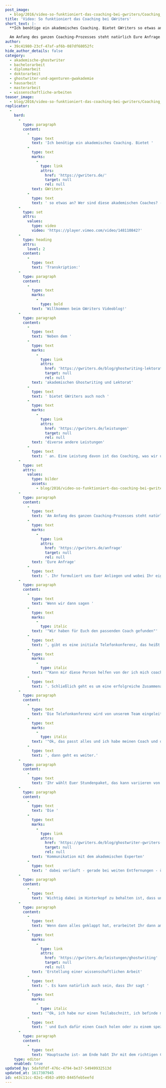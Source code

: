 ```yaml
---
post_image:
  - blog/2016/video-so-funktioniert-das-coaching-bei-gwriters/Coaching_bei_GWriters.png
title: 'Video: So funktioniert das Coaching bei GWriters'
short_text: |-
  **Ich benötige ein akademisches Coaching. Bietet GWriters so etwas an? Wer sind diese akademischen Coaches? Alles über akademisches Coaching** 

  Am Anfang des ganzen Coaching-Prozesses steht natürlich Eure Anfrage. Ihr formuliert uns Euer Anliegen und wobei Ihr eigentlich Hilfe braucht. Wir wenden uns mit dieser Anfrage, anonymisiert natürlich, an unsere akademische...
author:
  - 39c41980-23cf-47af-af6b-087df68052fc
hide_author_details: false
category:
  - akademische-ghostwriter
  - bachelorarbeit
  - diplomarbeit
  - doktorarbeit
  - ghostwriter-und-agenturen-gwakademie
  - hausarbeit
  - masterarbeit
  - wissenschaftliche-arbeiten
teaser_image:
  - blog/2016/video-so-funktioniert-das-coaching-bei-gwriters/Coaching_bei_GWriters.png
replicator:
  -
    bard:
      -
        type: paragraph
        content:
          -
            type: text
            text: 'Ich benötige ein akademisches Coaching. Bietet '
          -
            type: text
            marks:
              -
                type: link
                attrs:
                  href: 'https://gwriters.de/'
                  target: null
                  rel: null
            text: GWriters
          -
            type: text
            text: ' so etwas an? Wer sind diese akademischen Coaches? - Diese und andere Fragen beantwortet Marcel Kopper, GWriters-Gründer, in einem Videobeitrag'
      -
        type: set
        attrs:
          values:
            type: video
            video: 'https://player.vimeo.com/video/148110842?'
      -
        type: heading
        attrs:
          level: 2
        content:
          -
            type: text
            text: 'Transkription:'
      -
        type: paragraph
        content:
          -
            type: text
            marks:
              -
                type: bold
            text: 'Willkommen beim GWriters Videoblog!'
      -
        type: paragraph
        content:
          -
            type: text
            text: 'Neben dem '
          -
            type: text
            marks:
              -
                type: link
                attrs:
                  href: 'https://gwriters.de/blog/ghostwriting-lektorat-korrektorat'
                  target: null
                  rel: null
            text: 'akademischen Ghostwriting und Lektorat'
          -
            type: text
            text: ' bietet GWriters auch noch '
          -
            type: text
            marks:
              -
                type: link
                attrs:
                  href: 'https://gwriters.de/leistungen'
                  target: null
                  rel: null
            text: 'diverse andere Leistungen'
          -
            type: text
            text: ' an. Eine Leistung davon ist das Coaching, was wir uns heute auch einmal angucken möchten.'
      -
        type: set
        attrs:
          values:
            type: bilder
            assets:
              - blog/2016/video-so-funktioniert-das-coaching-bei-gwriters/gwriters-coaching.png
      -
        type: paragraph
        content:
          -
            type: text
            text: 'Am Anfang des ganzen Coaching-Prozesses steht natürlich '
          -
            type: text
            marks:
              -
                type: link
                attrs:
                  href: 'https://gwriters.de/anfrage'
                  target: null
                  rel: null
            text: 'Eure Anfrage'
          -
            type: text
            text: '. Ihr formuliert uns Euer Anliegen und wobei Ihr eigentlich Hilfe braucht. Wir wenden uns mit dieser Anfrage, anonymisiert natürlich, an unsere akademische Cloud von mittlerweile im deutschsprachigen Bereich über 2000 akademischen Freelancern, von denen wir die passende Person für Euch als Coach raussuchen.'
      -
        type: paragraph
        content:
          -
            type: text
            text: 'Wenn wir dann sagen '
          -
            type: text
            marks:
              -
                type: italic
            text: '"Wir haben für Euch den passenden Coach gefunden"'
          -
            type: text
            text: ', gibt es eine initiale Telefonkonferenz, das heißt Ihr habt die Möglichkeit erstmal mit Eurem Coach zu sprechen. Bis dahin ist auch alles komplett unverbindlich - Das heißt, Ihr müsst Euch auf nichts festlegen sondern sollt erstmal ein Gefühl dafür kriegen: '
          -
            type: text
            marks:
              -
                type: italic
            text: '"Kann mir diese Person helfen von der ich mich coachen lassen werde? Komme ich gut mir dieser Person klar?"'
          -
            type: text
            text: '. Schließlich geht es um eine erfolgreiche Zusammenarbeit, die entstehen soll.'
      -
        type: paragraph
        content:
          -
            type: text
            text: 'Die Telefonkonferenz wird von unserem Team eingeleitet. Das heißt, Ihr braucht dem Coach auch vorerst nicht Euren Namen geben, Eure Telefonnummer oder andere persönlichen Informationen. Wenn Ihr dann sagt '
          -
            type: text
            marks:
              -
                type: italic
            text: '"Ok, das passt alles und ich habe meinen Coach und den richtigen Ansprechpartner jetzt gefunden"'
          -
            type: text
            text: ', dann geht es weiter.'
      -
        type: paragraph
        content:
          -
            type: text
            text: 'Ihr wählt Euer Stundenpaket, das kann variieren von 5 bis 15 Stunden. Dazu werdet Ihr dann gemeinsam mit dem Coach einmal eine Schätzung machen wie lange das ungefähr dauern wird bis Euer konkretes Problem gelöst ist. Dabei kostet eine Stunde in der Regel ungefähr 80€. Und sobald Ihr dieses Paket gewählt habt und Euch entschlossen habt, startet Ihr in den eigentlichen Coaching-Prozess.'
      -
        type: paragraph
        content:
          -
            type: text
            text: 'Die '
          -
            type: text
            marks:
              -
                type: link
                attrs:
                  href: 'https://gwriters.de/blog/ghostwriter-gwriters-kommunikation'
                  target: null
                  rel: null
            text: 'Kommunikation mit dem akademischen Experten'
          -
            type: text
            text: ' dabei verläuft - gerade bei weiten Entfernungen - über Skype, Email oder per Telefon. Ihr bestimmt dabei selbst welche Daten Ihr preisgeben wollt. Das Ganze wird auch von GWriters kontrolliert und gesteuert und auch auf die Qualität hin geprüft. Wenn ihr einen Coach habt der örtlich relativ nah an Euch dran ist -das heißt 20, 30km, vielleicht 100km sind noch verschmerzbar- könnt Ihr Euch auch persönlich treffen.'
      -
        type: paragraph
        content:
          -
            type: text
            text: 'Wichtig dabei im Hinterkopf zu behalten ist, dass unsere freiberuflichen Akademiker über die komplette DACH-Region verteilt sitzen, was bedeuten kann dass der für Euch passende Coach sehr weit entfernt ist. Vielleicht 200, 300, 400 km oder mehr und sich dann die Anfahrt nicht lohnt. Wir setzen natürlich den Fokus nicht darauf, dass Ihr irgendeinen Coach aus Eurer Umgebung bekommt, sondern einen Coach der auch fachspezifisch zu Euch passt. Ihr wollt schließlich ein Problem lösen.'
      -
        type: paragraph
        content:
          -
            type: text
            text: 'Wenn dann alles geklappt hat, erarbeitet Ihr dann am Ende eben die Lösung für das vorliegende Problem. In der Regel ist es z.B. Starthilfe bei der '
          -
            type: text
            marks:
              -
                type: link
                attrs:
                  href: 'https://gwriters.de/leistungen/ghostwriting'
                  target: null
                  rel: null
            text: 'Erstellung einer wissenschaftlichen Arbeit'
          -
            type: text
            text: '. Es kann natürlich auch sein, dass Ihr sagt '
          -
            type: text
            marks:
              -
                type: italic
            text: '"Ok, ich habe nur einen Teilabschnitt, ich befinde mich nämlich gerade in meiner eigenen Schreibphase und ich habe einen Teilabschnitt wo ich so ein bisschen hakle, wo ich einige Probleme habe und Unterstützung brauche."'
          -
            type: text
            text: ' und Euch dafür einen Coach holen oder zu einem speziellen Themengebiet wo Ihr eine kleine Einführung braucht, bleibt ganz Euch überlassen.'
      -
        type: paragraph
        content:
          -
            type: text
            text: 'Hauptsache ist- am Ende habt Ihr mit dem richtigen Coach die richtige Lösung für Euer Problem gefunden. Vielen Dank.'
    type: editor
    enabled: true
updated_by: 5dafdfdf-476c-4794-be37-54949932513d
updated_at: 1617307945
id: e43c11cc-82e1-4563-a993-8445feb5eefd
---
```

